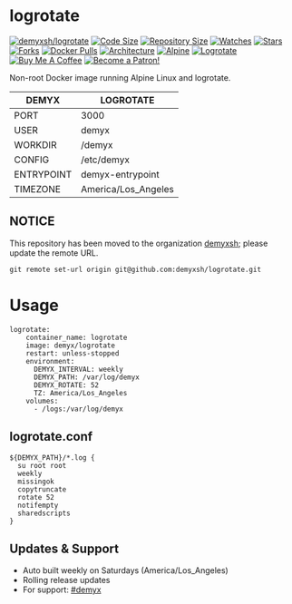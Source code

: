 # logrotate
[![demyxsh/logrotate](https://github.com/demyxsh/logrotate/actions/workflows/main.yml/badge.svg)](https://github.com/demyxsh/logrotate/actions/workflows/main.yml)
[![Code Size](https://img.shields.io/github/languages/code-size/demyxsh/logrotate?style=flat&color=blue)](https://github.com/demyxsh/logrotate)
[![Repository Size](https://img.shields.io/github/repo-size/demyxsh/logrotate?style=flat&color=blue)](https://github.com/demyxsh/logrotate)
[![Watches](https://img.shields.io/github/watchers/demyxsh/logrotate?style=flat&color=blue)](https://github.com/demyxsh/logrotate)
[![Stars](https://img.shields.io/github/stars/demyxsh/logrotate?style=flat&color=blue)](https://github.com/demyxsh/logrotate)
[![Forks](https://img.shields.io/github/forks/demyxsh/logrotate?style=flat&color=blue)](https://github.com/demyxsh/logrotate)
[![Docker Pulls](https://img.shields.io/docker/pulls/demyx/logrotate?style=flat&color=blue)](https://hub.docker.com/r/demyx/logrotate)
[![Architecture](https://img.shields.io/badge/linux-amd64-important?style=flat&color=blue)](https://hub.docker.com/r/demyx/logrotate)
[![Alpine](https://img.shields.io/badge/dynamic/json?url=https://github.com/demyxsh/logrotate/raw/master/version.json&label=alpine&query=$.alpine&color=blue)](https://hub.docker.com/r/demyx/logrotate)
[![Logrotate](https://img.shields.io/badge/dynamic/json?url=https://github.com/demyxsh/logrotate/raw/master/version.json&label=logrotate&query=$.logrotate&color=blue)](https://hub.docker.com/r/demyx/logrotate)
[![Buy Me A Coffee](https://img.shields.io/badge/buy_me_coffee-$5-informational?style=flat&color=blue)](https://www.buymeacoffee.com/VXqkQK5tb)
[![Become a Patron!](https://img.shields.io/badge/become%20a%20patron-$5-informational?style=flat&color=blue)](https://www.patreon.com/bePatron?u=23406156)

Non-root Docker image running Alpine Linux and logrotate.

DEMYX | LOGROTATE
--- | ---
PORT | 3000
USER | demyx
WORKDIR | /demyx
CONFIG | /etc/demyx
ENTRYPOINT | demyx-entrypoint
TIMEZONE | America/Los_Angeles

## NOTICE
This repository has been moved to the organization [demyxsh](https://github.com/demyxsh); please update the remote URL.
```
git remote set-url origin git@github.com:demyxsh/logrotate.git
```

# Usage
```
logrotate:
    container_name: logrotate
    image: demyx/logrotate
    restart: unless-stopped
    environment:
      DEMYX_INTERVAL: weekly
      DEMYX_PATH: /var/log/demyx
      DEMYX_ROTATE: 52
      TZ: America/Los_Angeles
    volumes:
      - /logs:/var/log/demyx
```

## logrotate.conf
```
${DEMYX_PATH}/*.log {
  su root root
  weekly
  missingok
  copytruncate
  rotate 52
  notifempty
  sharedscripts
}
```

## Updates & Support
* Auto built weekly on Saturdays (America/Los_Angeles)
* Rolling release updates
* For support: [#demyx](https://web.libera.chat/?channel=#demyx)
